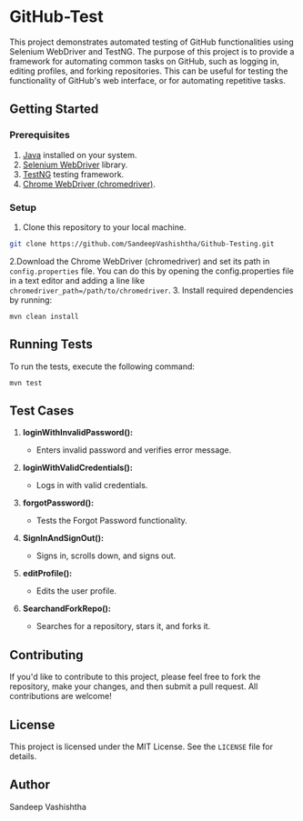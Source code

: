 # GitHub-Test

This project demonstrates automated testing of GitHub functionalities using Selenium WebDriver and TestNG. The purpose of this project is to provide a framework for automating common tasks on GitHub, such as logging in, editing profiles, and forking repositories. This can be useful for testing the functionality of GitHub's web interface, or for automating repetitive tasks.

## Getting Started

### Prerequisites

1. [Java](https://www.oracle.com/java/technologies/javase-jdk11-downloads.html) installed on your system.
2. [Selenium WebDriver](https://www.selenium.dev/downloads/) library.
3. [TestNG](https://testng.org/doc/download.html) testing framework.
4. [Chrome WebDriver (chromedriver)](https://sites.google.com/a/chromium.org/chromedriver/downloads).

### Setup

1. Clone this repository to your local machine.
```bash
git clone https://github.com/SandeepVashishtha/Github-Testing.git
```
2.Download the Chrome WebDriver (chromedriver) and set its path in `config.properties` file. You can do this by opening the config.properties file in a text editor and adding a line like `chromedriver_path=/path/to/chromedriver`.
3. Install required dependencies by running:

```
mvn clean install
```

## Running Tests

To run the tests, execute the following command:

```
mvn test
```

## Test Cases

1. **loginWithInvalidPassword():**
   - Enters invalid password and verifies error message.

2. **loginWithValidCredentials():**
   - Logs in with valid credentials.

3. **forgotPassword():**
   - Tests the Forgot Password functionality.

4. **SignInAndSignOut():**
   - Signs in, scrolls down, and signs out.

5. **editProfile():**
   - Edits the user profile.

6. **SearchandForkRepo():**
   - Searches for a repository, stars it, and forks it.

## Contributing

If you'd like to contribute to this project, please feel free to fork the repository, make your changes, and then submit a pull request. All contributions are welcome!

## License

This project is licensed under the MIT License. See the `LICENSE` file for details.

## Author

Sandeep Vashishtha
